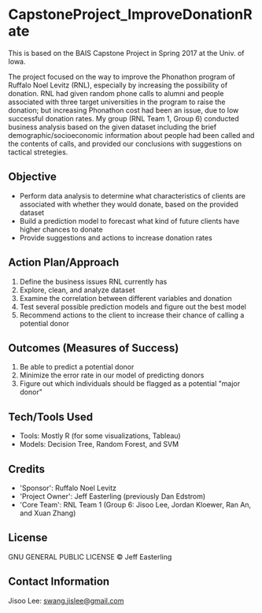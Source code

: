 # CapstoneProject_ImproveDonationRate

This is based on the BAIS Capstone Project in Spring 2017 at the Univ. of Iowa.

The project focused on the way to improve the Phonathon program of Ruffalo Noel
Levitz (RNL), especially by increasing the possibility of donation. RNL had 
given random phone calls to alumni and people associated with three target 
universities in the program to raise the donation; but increasing Phonathon 
cost had been an issue, due to low successful donation rates. My group (RNL 
Team 1, Group 6) conducted business analysis based on the given dataset 
including the brief demographic/socioeconomic information about people had been
called and the contents of calls, and provided our conclusions with suggestions
on tactical stretegies.

## Objective
- Perform data analysis to determine what characteristics of clients are 
associated with whether they would donate, based on the provided dataset
- Build a prediction model to forecast what kind of future clients have higher
chances to donate
- Provide suggestions and actions to increase donation rates

## Action Plan/Approach
1. Define the business issues RNL currently has
2. Explore, clean, and analyze dataset
3. Examine the correlation between different variables and donation
4. Test several possible prediction models and figure out the best model
5. Recommend actions to the client to increase their chance of calling a 
potential donor

## Outcomes (Measures of Success)
1. Be able to predict a potential donor
2. Minimize the error rate in our model of predicting donors
3. Figure out which individuals should be flagged as a potential "major donor"

## Tech/Tools Used
- Tools: Mostly R (for some visualizations, Tableau)
- Models: Decision Tree, Random Forest, and SVM

## Credits
- 'Sponsor': Ruffalo Noel Levitz 
- 'Project Owner': Jeff Easterling (previously Dan Edstrom) 
- 'Core Team': RNL Team 1 (Group 6: Jisoo Lee, Jordan Kloewer, Ran An, and Xuan
Zhang)

## License
GNU GENERAL PUBLIC LICENSE © Jeff Easterling 

## Contact Information
Jisoo Lee: swang.jislee@gmail.com
